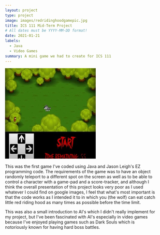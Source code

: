 ```yaml
---
layout: project
type: project
image: images/redridinghoodgamepic.jpg
title: ICS 111 Mid-Term Project
# All dates must be YYYY-MM-DD format!
date: 2021-01-21
labels:
  - Java
  - Video Games
summary: A mini game we had to create for ICS 111 
---
```


<img class="ui medium right floated rounded image" src="../images/redridinghoodgamepic.jpg">

This was the first game I've coded using Java and Jason Leigh's EZ programming code. The requirements of the game was to have an object randomly teleport to a different spot on the screen as well as to be able to control a character with a game-pad and a score-tracker, and although I think the overall presentation of this project looks very poor as I used whatever I could find on google images, I feel that what's most important is that the code works as I intended it to in which you (the wolf) can eat catch little red riding hood as many times as possible before the time limit. 

This was also a small introduction to AI's which I didn't really implement for my project, but I've been fascinated with AI's especially in video games because I've enjoyed playing games such as Dark Souls which is notoriously known for having hard boss battles.
